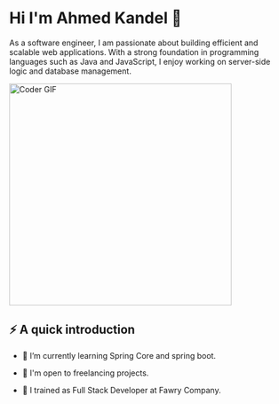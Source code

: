 # Hi I'm Ahmed Kandel :wave:

As a software engineer, I am passionate about building efficient and scalable web applications. With a strong foundation in programming languages such as Java and JavaScript, I enjoy working on server-side logic and database management.

<img src="https://camo.githubusercontent.com/2309797487e5e969659a3b545c96151807b04120a9cc2985f632ec94ba00c9f3/68747470733a2f2f6d656469612e67697068792e636f6d2f6d656469612f53576f536b4e36447854737a71494b4571762f67697068792e676966" alt="Coder GIF" height="400" data-canonical-src="https://media.giphy.com/media/SWoSkN6DxTszqIKEqv/giphy.gif" style="max-width: 100%; display: flex;justify-content: center;" data-target="animated-image.originalImage">

## ⚡️ A quick introduction
* 🌱 I’m currently learning Spring Core and spring boot.
+ 💼 I'm open to freelancing projects.
- 🔭 I trained as Full Stack Developer at Fawry Company.    
